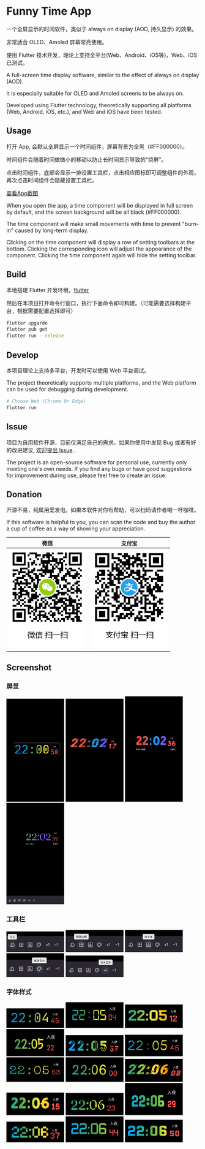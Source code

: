 # Funny Time App

一个全屏显示的时间软件，类似于 always on display (AOD, 持久显示) 的效果。

非常适合 OLED、Amoled 屏幕常亮使用。

使用 Flutter 技术开发，理论上支持全平台(Web、Android、iOS等)，Web、iOS 已测试。  

A full-screen time display software, similar to the effect of always on display (AOD).  

It is especially suitable for OLED and Amoled screens to be always on.  

Developed using Flutter technology, theoretically supporting all platforms (Web, Android, iOS, etc.), and Web and iOS have been tested.  

## Usage 

打开 App, 会默认全屏显示一个时间组件，屏幕背景为全黑（#FF000000）。  

时间组件会随着时间做微小的移动以防止长时间显示导致的“烧屏”。 

点击时间组件，底部会显示一排设置工具栏，点击相应图标即可调整组件的外观，再次点击时间组件会隐藏设置工具栏。  

[查看App截图 ](#screenshot)  

When you open the app, a time component will be displayed in full screen by default, and the screen background will be all black (#FF000000).  

The time component will make small movements with time to prevent "burn-in" caused by long-term display.  

Clicking on the time component will display a row of setting toolbars at the bottom. Clicking the corresponding icon will adjust the appearance of the component. Clicking the time component again will hide the setting toolbar.  

## Build

本地搭建 Flutter 开发环境，[flutter](https://flutter.dev)  

然后在本项目打开命令行窗口，执行下面命令即可构建。（可能需要选择构建平台，根据需要配置选择即可）

``` bash
flutter upgarde 
flutter pub get 
flutter run --release
```

## Develop 

本项目理论上支持多平台，开发时可以使用 Web 平台调试。  

The project theoretically supports multiple platforms, and the Web platform can be used for debugging during development.  

```bash
# Choose Web (Chrome Or Edge)
flutter run 
```

## Issue 

项目为自用软件开源，目前仅满足自己的需求。如果你使用中发现 Bug 或者有好的改进建议,
[欢迎提出 Issue](https://github.com/dengsgo/funny_time/issues) .   

The project is an open-source software for personal use, currently only meeting one's own needs. If you find any bugs or have good suggestions for improvement during use, please feel free to create an issue.  

## Donation

开源不易，纯属用爱发电。如果本软件对你有帮助，可以扫码请作者喝一杯咖啡。  

If this software is helpful to you, you can scan the code and buy the author a cup of coffee as a way of showing your appreciation.  

| 微信                                                        | 支付宝                                                        |
|-----------------------------------------------------------|------------------------------------------------------------|
| <img alt="微信" src="./doc/qrcode/wxpay.png" width="200" /> | <img alt="微信" src="./doc/qrcode/alipay.png" width="200" /> |


## Screenshot

### 屏显 

<img alt="屏显" src="./doc/asserts/sceen01.png" width="30%"/>  
<img alt="屏显" src="./doc/asserts/screen02.png" width="30%"/>  
<img alt="屏显" src="./doc/asserts/screen03.png" width="30%"/>
<img alt="屏显" src="./doc/asserts/screen_04.png" width="30%"/>  
<br/>

### 工具栏

<img alt="工具栏" src="./doc/asserts/toolbar (1).png" width="30%"/>  
<img alt="工具栏" src="./doc/asserts/toolbar (2).png" width="30%"/>  
<img alt="工具栏" src="./doc/asserts/toolbar (3).png" width="30%"/>  
<img alt="工具栏" src="./doc/asserts/toolbar (4).png" width="30%"/>  
<img alt="工具栏" src="./doc/asserts/toolbar (5).png" width="30%"/>
<br/>

### 字体样式

<img alt="字体样式" src="./doc/asserts/fontStyle (1).png" width="30%"/>
<img alt="字体样式" src="./doc/asserts/fontStyle (2).png" width="30%"/>
<img alt="字体样式" src="./doc/asserts/fontStyle (3).png" width="30%"/>
<img alt="字体样式" src="./doc/asserts/fontStyle (4).png" width="30%"/>
<img alt="字体样式" src="./doc/asserts/fontStyle (5).png" width="30%"/>
<img alt="字体样式" src="./doc/asserts/fontStyle (6).png" width="30%"/>
<img alt="字体样式" src="./doc/asserts/fontStyle (7).png" width="30%"/>
<img alt="字体样式" src="./doc/asserts/fontStyle (8).png" width="30%"/>
<img alt="字体样式" src="./doc/asserts/fontStyle (9).png" width="30%"/>
<img alt="字体样式" src="./doc/asserts/fontStyle (10).png" width="30%"/>
<img alt="字体样式" src="./doc/asserts/fontStyle (11).png" width="30%"/>
<img alt="字体样式" src="./doc/asserts/fontStyle (12).png" width="30%"/>
<img alt="字体样式" src="./doc/asserts/fontStyle (13).png" width="30%"/>
<img alt="字体样式" src="./doc/asserts/fontStyle (14).png" width="30%"/>
<img alt="字体样式" src="./doc/asserts/fontStyle (15).png" width="30%"/>









